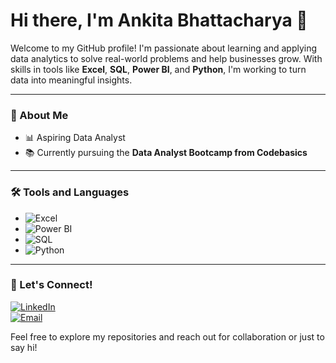 # Hi there, I'm Ankita Bhattacharya 👋

Welcome to my GitHub profile! I'm passionate about learning and applying data analytics to solve real-world problems and help businesses grow. With skills in tools like **Excel**, **SQL**, **Power BI**, and **Python**, I'm working to turn data into meaningful insights.

---

### 📌 About Me
- 📊 Aspiring Data Analyst  
- 📚 Currently pursuing the **Data Analyst Bootcamp from Codebasics**   

---

### 🛠️ Tools and Languages
- ![Excel](https://img.shields.io/badge/-Excel-green?style=flat)
- ![Power BI](https://img.shields.io/badge/-PowerBI-yellow?style=flat)
- ![SQL](https://img.shields.io/badge/-MySQL-blue?style=flat)
- ![Python](https://img.shields.io/badge/-Python-black?style=flat)

---

### 🤝 Let's Connect!
[![LinkedIn](https://img.shields.io/badge/-LinkedIn-blue?style=flat&logo=linkedin)](https://www.linkedin.com/in/ankitabhattacharya18/)  
[![Email](https://img.shields.io/badge/-Email-red?style=flat&logo=gmail)](mailto:ankitabhattacharya1809@gmail.com?subject=Hello%20Ankita&body=I%20visited%20your%20GitHub%20profile%20and%20wanted%20to%20connect.)

Feel free to explore my repositories and reach out for collaboration or just to say hi!

